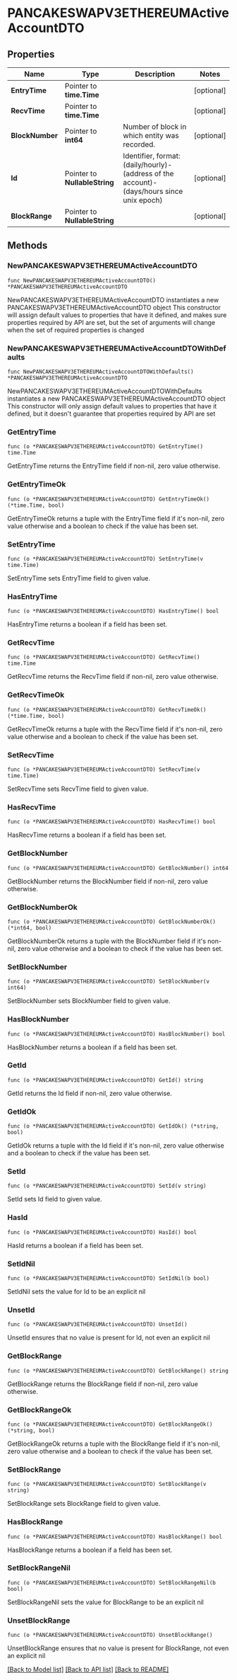 # PANCAKESWAPV3ETHEREUMActiveAccountDTO

## Properties

Name | Type | Description | Notes
------------ | ------------- | ------------- | -------------
**EntryTime** | Pointer to **time.Time** |  | [optional] 
**RecvTime** | Pointer to **time.Time** |  | [optional] 
**BlockNumber** | Pointer to **int64** | Number of block in which entity was recorded. | [optional] 
**Id** | Pointer to **NullableString** | Identifier, format: (daily/hourly)-(address of the account)-(days/hours since unix epoch) | [optional] 
**BlockRange** | Pointer to **NullableString** |  | [optional] 

## Methods

### NewPANCAKESWAPV3ETHEREUMActiveAccountDTO

`func NewPANCAKESWAPV3ETHEREUMActiveAccountDTO() *PANCAKESWAPV3ETHEREUMActiveAccountDTO`

NewPANCAKESWAPV3ETHEREUMActiveAccountDTO instantiates a new PANCAKESWAPV3ETHEREUMActiveAccountDTO object
This constructor will assign default values to properties that have it defined,
and makes sure properties required by API are set, but the set of arguments
will change when the set of required properties is changed

### NewPANCAKESWAPV3ETHEREUMActiveAccountDTOWithDefaults

`func NewPANCAKESWAPV3ETHEREUMActiveAccountDTOWithDefaults() *PANCAKESWAPV3ETHEREUMActiveAccountDTO`

NewPANCAKESWAPV3ETHEREUMActiveAccountDTOWithDefaults instantiates a new PANCAKESWAPV3ETHEREUMActiveAccountDTO object
This constructor will only assign default values to properties that have it defined,
but it doesn't guarantee that properties required by API are set

### GetEntryTime

`func (o *PANCAKESWAPV3ETHEREUMActiveAccountDTO) GetEntryTime() time.Time`

GetEntryTime returns the EntryTime field if non-nil, zero value otherwise.

### GetEntryTimeOk

`func (o *PANCAKESWAPV3ETHEREUMActiveAccountDTO) GetEntryTimeOk() (*time.Time, bool)`

GetEntryTimeOk returns a tuple with the EntryTime field if it's non-nil, zero value otherwise
and a boolean to check if the value has been set.

### SetEntryTime

`func (o *PANCAKESWAPV3ETHEREUMActiveAccountDTO) SetEntryTime(v time.Time)`

SetEntryTime sets EntryTime field to given value.

### HasEntryTime

`func (o *PANCAKESWAPV3ETHEREUMActiveAccountDTO) HasEntryTime() bool`

HasEntryTime returns a boolean if a field has been set.

### GetRecvTime

`func (o *PANCAKESWAPV3ETHEREUMActiveAccountDTO) GetRecvTime() time.Time`

GetRecvTime returns the RecvTime field if non-nil, zero value otherwise.

### GetRecvTimeOk

`func (o *PANCAKESWAPV3ETHEREUMActiveAccountDTO) GetRecvTimeOk() (*time.Time, bool)`

GetRecvTimeOk returns a tuple with the RecvTime field if it's non-nil, zero value otherwise
and a boolean to check if the value has been set.

### SetRecvTime

`func (o *PANCAKESWAPV3ETHEREUMActiveAccountDTO) SetRecvTime(v time.Time)`

SetRecvTime sets RecvTime field to given value.

### HasRecvTime

`func (o *PANCAKESWAPV3ETHEREUMActiveAccountDTO) HasRecvTime() bool`

HasRecvTime returns a boolean if a field has been set.

### GetBlockNumber

`func (o *PANCAKESWAPV3ETHEREUMActiveAccountDTO) GetBlockNumber() int64`

GetBlockNumber returns the BlockNumber field if non-nil, zero value otherwise.

### GetBlockNumberOk

`func (o *PANCAKESWAPV3ETHEREUMActiveAccountDTO) GetBlockNumberOk() (*int64, bool)`

GetBlockNumberOk returns a tuple with the BlockNumber field if it's non-nil, zero value otherwise
and a boolean to check if the value has been set.

### SetBlockNumber

`func (o *PANCAKESWAPV3ETHEREUMActiveAccountDTO) SetBlockNumber(v int64)`

SetBlockNumber sets BlockNumber field to given value.

### HasBlockNumber

`func (o *PANCAKESWAPV3ETHEREUMActiveAccountDTO) HasBlockNumber() bool`

HasBlockNumber returns a boolean if a field has been set.

### GetId

`func (o *PANCAKESWAPV3ETHEREUMActiveAccountDTO) GetId() string`

GetId returns the Id field if non-nil, zero value otherwise.

### GetIdOk

`func (o *PANCAKESWAPV3ETHEREUMActiveAccountDTO) GetIdOk() (*string, bool)`

GetIdOk returns a tuple with the Id field if it's non-nil, zero value otherwise
and a boolean to check if the value has been set.

### SetId

`func (o *PANCAKESWAPV3ETHEREUMActiveAccountDTO) SetId(v string)`

SetId sets Id field to given value.

### HasId

`func (o *PANCAKESWAPV3ETHEREUMActiveAccountDTO) HasId() bool`

HasId returns a boolean if a field has been set.

### SetIdNil

`func (o *PANCAKESWAPV3ETHEREUMActiveAccountDTO) SetIdNil(b bool)`

 SetIdNil sets the value for Id to be an explicit nil

### UnsetId
`func (o *PANCAKESWAPV3ETHEREUMActiveAccountDTO) UnsetId()`

UnsetId ensures that no value is present for Id, not even an explicit nil
### GetBlockRange

`func (o *PANCAKESWAPV3ETHEREUMActiveAccountDTO) GetBlockRange() string`

GetBlockRange returns the BlockRange field if non-nil, zero value otherwise.

### GetBlockRangeOk

`func (o *PANCAKESWAPV3ETHEREUMActiveAccountDTO) GetBlockRangeOk() (*string, bool)`

GetBlockRangeOk returns a tuple with the BlockRange field if it's non-nil, zero value otherwise
and a boolean to check if the value has been set.

### SetBlockRange

`func (o *PANCAKESWAPV3ETHEREUMActiveAccountDTO) SetBlockRange(v string)`

SetBlockRange sets BlockRange field to given value.

### HasBlockRange

`func (o *PANCAKESWAPV3ETHEREUMActiveAccountDTO) HasBlockRange() bool`

HasBlockRange returns a boolean if a field has been set.

### SetBlockRangeNil

`func (o *PANCAKESWAPV3ETHEREUMActiveAccountDTO) SetBlockRangeNil(b bool)`

 SetBlockRangeNil sets the value for BlockRange to be an explicit nil

### UnsetBlockRange
`func (o *PANCAKESWAPV3ETHEREUMActiveAccountDTO) UnsetBlockRange()`

UnsetBlockRange ensures that no value is present for BlockRange, not even an explicit nil

[[Back to Model list]](../README.md#documentation-for-models) [[Back to API list]](../README.md#documentation-for-api-endpoints) [[Back to README]](../README.md)


